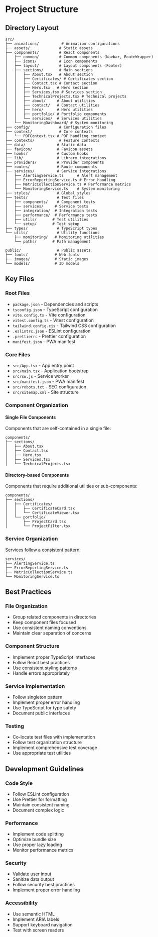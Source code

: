 # Project Structure

## Directory Layout

```
src/
├── animations/          # Animation configurations
├── assets/             # Static assets
├── components/         # React components
│   ├── common/         # Common components (Navbar, RouteWrapper)
│   ├── icons/          # Icon components
│   ├── layout/         # Layout components (Footer)
│   ├── sections/       # Main sections
│   │   ├── About.tsx   # About section
│   │   ├── Certificates/ # Certificates section
│   │   ├── Contact.tsx # Contact section
│   │   ├── Hero.tsx   # Hero section
│   │   ├── Services.tsx # Services section
│   │   ├── TechnicalProjects.tsx # Technical projects
│   │   ├── about/     # About utilities
│   │   ├── contact/   # Contact utilities
│   │   ├── hero/      # Hero utilities
│   │   ├── portfolio/ # Portfolio components
│   │   └── services/  # Services utilities
│   └── MonitoringDashboard/ # System monitoring
├── config/             # Configuration files
├── context/            # Core contexts
│   └── PDFContext.tsx # PDF handling context
├── contexts/           # Feature contexts
├── data/              # Static data
├── favicon/           # Favicon assets
├── hooks/             # Custom hooks
├── lib/               # Library integrations
├── providers/         # Provider components
├── routes/            # Route components
├── services/          # Service integrations
│   ├── AlertingService.ts      # Alert management
│   ├── ErrorReportingService.ts # Error handling
│   ├── MetricCollectionService.ts # Performance metrics
│   └── MonitoringService.ts    # System monitoring
├── styles/            # Global styles
├── tests/             # Test files
│   ├── components/    # Component tests
│   ├── services/     # Service tests
│   ├── integration/  # Integration tests
│   ├── performance/  # Performance tests
│   ├── utils/       # Test utilities
│   └── setup/       # Test setup
├── types/             # TypeScript types
└── utils/             # Utility functions
    ├── monitoring/   # Monitoring utilities
    └── paths/       # Path management

public/                # Public assets
├── fonts/            # Web fonts
├── images/           # Static images
└── models/           # 3D models
```

## Key Files

### Root Files
- `package.json` - Dependencies and scripts
- `tsconfig.json` - TypeScript configuration
- `vite.config.ts` - Vite configuration
- `vitest.config.ts` - Vitest configuration
- `tailwind.config.cjs` - Tailwind CSS configuration
- `.eslintrc.json` - ESLint configuration
- `.prettierrc` - Prettier configuration
- `manifest.json` - PWA manifest

### Core Files
- `src/App.tsx` - App entry point
- `src/main.tsx` - Application bootstrap
- `src/sw.js` - Service worker
- `src/manifest.json` - PWA manifest
- `src/robots.txt` - SEO configuration
- `src/sitemap.xml` - Site structure

### Component Organization

#### Single File Components
Components that are self-contained in a single file:
```
components/
├── sections/
│   ├── About.tsx
│   ├── Contact.tsx
│   ├── Hero.tsx
│   ├── Services.tsx
│   └── TechnicalProjects.tsx
```

#### Directory-based Components
Components that require additional utilities or sub-components:
```
components/
├── sections/
│   ├── Certificates/
│   │   ├── CertificateCard.tsx
│   │   └── CertificateViewer.tsx
│   └── portfolio/
│       ├── ProjectCard.tsx
│       └── ProjectFilter.tsx
```

### Service Organization
Services follow a consistent pattern:
```
services/
├── AlertingService.ts
├── ErrorReportingService.ts
├── MetricCollectionService.ts
└── MonitoringService.ts
```

## Best Practices

### File Organization
- Group related components in directories
- Keep component files focused
- Use consistent naming conventions
- Maintain clear separation of concerns

### Component Structure
- Implement proper TypeScript interfaces
- Follow React best practices
- Use consistent styling patterns
- Handle errors appropriately

### Service Implementation
- Follow singleton pattern
- Implement proper error handling
- Use TypeScript for type safety
- Document public interfaces

### Testing
- Co-locate test files with implementation
- Follow test organization structure
- Implement comprehensive test coverage
- Use appropriate test utilities

## Development Guidelines

### Code Style
- Follow ESLint configuration
- Use Prettier for formatting
- Maintain consistent naming
- Document complex logic

### Performance
- Implement code splitting
- Optimize bundle size
- Use proper lazy loading
- Monitor performance metrics

### Security
- Validate user input
- Sanitize data output
- Follow security best practices
- Implement proper error handling

### Accessibility
- Use semantic HTML
- Implement ARIA labels
- Support keyboard navigation
- Test with screen readers

